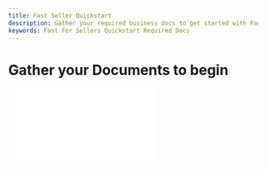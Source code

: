 ```yaml
---
title: Fast Seller Quickstart
description: Gather your required business docs to get started with Fast as a Seller!
keywords: Fast For Sellers Quickstart Required Docs
---
```


# Gather your Documents to begin

<embed src="/reusables/for-developers/_gather-your-docs.md" />
